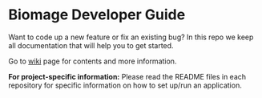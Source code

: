 Biomage Developer Guide
==

Want to code up a new feature or fix an existing bug? 
In this repo we keep all documentation that will help you to get started.

Go to [wiki](https://github.com/biomage-ltd/kb/wiki) page for contents and
more information.

**For project-specific information:** Please read the README files in
each repository for specific information on how to set up/run an application.
